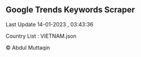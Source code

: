 

## Google Trends Keywords Scraper 
 
Last Update 14-01-2023 , 03:43:36

Country List :
VIETNAM.json



© Abdul Muttaqin 
